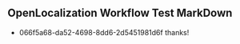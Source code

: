 ## OpenLocalization Workflow Test MarkDown
* 066f5a68-da52-4698-8dd6-2d5451981d6f 
thanks!<!--HONumber=Mar16_HO2-->
